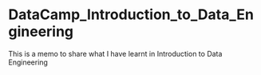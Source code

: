# DataCamp_Introduction_to_Data_Engineering
This is a memo to share what I have learnt in Introduction to Data Engineering
